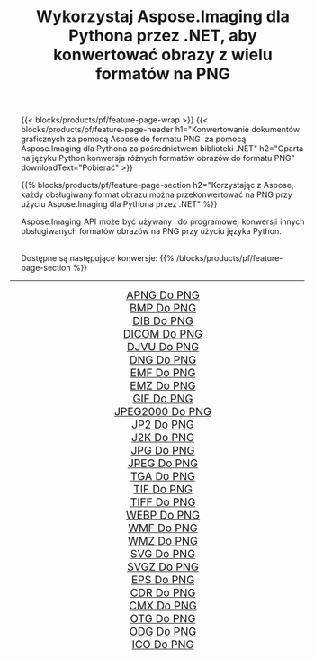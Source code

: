 ﻿---
title: Wykorzystaj Aspose.Imaging dla Pythona przez .NET, aby konwertować obrazy z wielu formatów na PNG 
weight: 3920
url: /pl/python-net/conversion/to/png 
lang: pl
langdirlevel: 2
locales: zh-hans,ja,it,ru,de,es,fr,nl,id,lt,pl,pt,vi,tr,ko,zh-hant,ar,hi,th,sv,cs,uk,he
description: Możesz użyć Aspose.Imaging dla Pythona za pośrednictwem biblioteki .NET, aby przekonwertować z różnych formatów na PNG
---

{{< blocks/products/pf/feature-page-wrap >}}
{{< blocks/products/pf/feature-page-header h1="Konwertowanie dokumentów graficznych za pomocą Aspose do formatu PNG  za pomocą Aspose.Imaging dla Pythona za pośrednictwem biblioteki .NET" h2="Oparta na języku Python konwersja różnych formatów obrazów do formatu PNG" downloadText="Pobierać" >}}


{{% blocks/products/pf/feature-page-section  h2="Korzystając z Aspose, każdy obsługiwany format obrazu można przekonwertować na PNG przy użyciu Aspose.Imaging dla Pythona przez .NET" %}}
<p align=justify>Aspose.Imaging API może być używany  do programowej konwersji innych obsługiwanych formatów obrazów na PNG przy użyciu języka Python.</p>
<br/>
Dostępne są następujące konwersje:
{{% /blocks/products/pf/feature-page-section %}}
<div class="container-fluid productfamilypage bg-gray">
    <div class="convertypes bg-gray agp-content section">
        <div class="container">
		<hr style="margin-left:-20px;"/>
		<div class="row other-converters" style="gap: 10px;font-size: 19px;text-align:center;">
		    <div class='col-md-2 other-converter remove-lp remove-rp'><a href="/imaging/pl/python-net/conversion/apng-to-png" style="padding:15px;">APNG Do PNG</a></div>
<div class='col-md-2 other-converter remove-lp remove-rp'><a href="/imaging/pl/python-net/conversion/bmp-to-png" style="padding:15px;">BMP Do PNG</a></div>
<div class='col-md-2 other-converter remove-lp remove-rp'><a href="/imaging/pl/python-net/conversion/dib-to-png" style="padding:15px;">DIB Do PNG</a></div>
<div class='col-md-2 other-converter remove-lp remove-rp'><a href="/imaging/pl/python-net/conversion/dicom-to-png" style="padding:15px;">DICOM Do PNG</a></div>
<div class='col-md-2 other-converter remove-lp remove-rp'><a href="/imaging/pl/python-net/conversion/djvu-to-png" style="padding:15px;">DJVU Do PNG</a></div>
<div class='col-md-2 other-converter remove-lp remove-rp'><a href="/imaging/pl/python-net/conversion/dng-to-png" style="padding:15px;">DNG Do PNG</a></div>
<div class='col-md-2 other-converter remove-lp remove-rp'><a href="/imaging/pl/python-net/conversion/emf-to-png" style="padding:15px;">EMF Do PNG</a></div>
<div class='col-md-2 other-converter remove-lp remove-rp'><a href="/imaging/pl/python-net/conversion/emz-to-png" style="padding:15px;">EMZ Do PNG</a></div>
<div class='col-md-2 other-converter remove-lp remove-rp'><a href="/imaging/pl/python-net/conversion/gif-to-png" style="padding:15px;">GIF Do PNG</a></div>
<div class='col-md-2 other-converter remove-lp remove-rp'><a href="/imaging/pl/python-net/conversion/jpeg2000-to-png" style="padding:15px;">JPEG2000 Do PNG</a></div>
<div class='col-md-2 other-converter remove-lp remove-rp'><a href="/imaging/pl/python-net/conversion/jp2-to-png" style="padding:15px;">JP2 Do PNG</a></div>
<div class='col-md-2 other-converter remove-lp remove-rp'><a href="/imaging/pl/python-net/conversion/j2k-to-png" style="padding:15px;">J2K Do PNG</a></div>
<div class='col-md-2 other-converter remove-lp remove-rp'><a href="/imaging/pl/python-net/conversion/jpg-to-png" style="padding:15px;">JPG Do PNG</a></div>
<div class='col-md-2 other-converter remove-lp remove-rp'><a href="/imaging/pl/python-net/conversion/jpeg-to-png" style="padding:15px;">JPEG Do PNG</a></div>
<div class='col-md-2 other-converter remove-lp remove-rp'><a href="/imaging/pl/python-net/conversion/tga-to-png" style="padding:15px;">TGA Do PNG</a></div>
<div class='col-md-2 other-converter remove-lp remove-rp'><a href="/imaging/pl/python-net/conversion/tif-to-png" style="padding:15px;">TIF Do PNG</a></div>
<div class='col-md-2 other-converter remove-lp remove-rp'><a href="/imaging/pl/python-net/conversion/tiff-to-png" style="padding:15px;">TIFF Do PNG</a></div>
<div class='col-md-2 other-converter remove-lp remove-rp'><a href="/imaging/pl/python-net/conversion/webp-to-png" style="padding:15px;">WEBP Do PNG</a></div>
<div class='col-md-2 other-converter remove-lp remove-rp'><a href="/imaging/pl/python-net/conversion/wmf-to-png" style="padding:15px;">WMF Do PNG</a></div>
<div class='col-md-2 other-converter remove-lp remove-rp'><a href="/imaging/pl/python-net/conversion/wmz-to-png" style="padding:15px;">WMZ Do PNG</a></div>
<div class='col-md-2 other-converter remove-lp remove-rp'><a href="/imaging/pl/python-net/conversion/svg-to-png" style="padding:15px;">SVG Do PNG</a></div>
<div class='col-md-2 other-converter remove-lp remove-rp'><a href="/imaging/pl/python-net/conversion/svgz-to-png" style="padding:15px;">SVGZ Do PNG</a></div>
<div class='col-md-2 other-converter remove-lp remove-rp'><a href="/imaging/pl/python-net/conversion/eps-to-png" style="padding:15px;">EPS Do PNG</a></div>
<div class='col-md-2 other-converter remove-lp remove-rp'><a href="/imaging/pl/python-net/conversion/cdr-to-png" style="padding:15px;">CDR Do PNG</a></div>
<div class='col-md-2 other-converter remove-lp remove-rp'><a href="/imaging/pl/python-net/conversion/cmx-to-png" style="padding:15px;">CMX Do PNG</a></div>
<div class='col-md-2 other-converter remove-lp remove-rp'><a href="/imaging/pl/python-net/conversion/otg-to-png" style="padding:15px;">OTG Do PNG</a></div>
<div class='col-md-2 other-converter remove-lp remove-rp'><a href="/imaging/pl/python-net/conversion/odg-to-png" style="padding:15px;">ODG Do PNG</a></div>
<div class='col-md-2 other-converter remove-lp remove-rp'><a href="/imaging/pl/python-net/conversion/ico-to-png" style="padding:15px;">ICO Do PNG</a></div>
                </div>
        </div>
    </div>
</div>
<br/>

